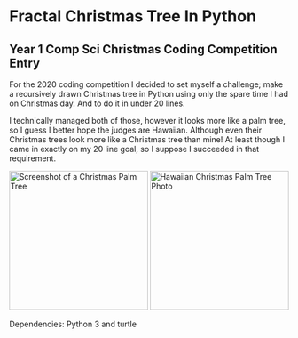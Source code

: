 # Fractal Christmas Tree In Python
## Year 1 Comp Sci Christmas Coding Competition Entry

For the 2020 coding competition I decided to set myself a challenge; make a recursively drawn Christmas tree in Python using only the spare time I had on Christmas day. And to do it in under 20 lines.

I technically managed both of those, however it looks more like a palm tree, so I guess I better hope the judges are Hawaiian. Although even their Christmas trees look more like a Christmas tree than mine! At least though I came in exactly on my 20 line goal, so I suppose I succeeded in that requirement. 

 <img src="https://i.imgur.com/UCQpH4A.png" alt="Screenshot of a Christmas Palm Tree" width="250"/>
 <img src="https://threelittleferns.com/wp-content/uploads/2016/12/hawaiian-christmas-tree-1.jpg" alt="Hawaiian Christmas Palm Tree Photo" width="250"/>


Dependencies: Python 3 and turtle
